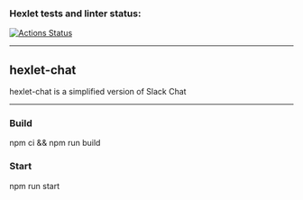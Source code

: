 ### Hexlet tests and linter status:

[![Actions Status](https://github.com/FasTrss/frontend-project-12/workflows/hexlet-check/badge.svg)](https://github.com/Fastrss/frontend-project-12/actions)

_____

## hexlet-chat

hexlet-chat is a simplified version of Slack Chat


_____

### Build

npm ci && npm run build

### Start

npm run start
